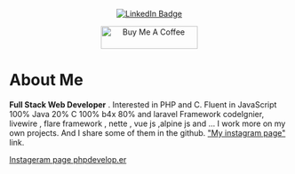 
<p align="center">
<a href="https://www.linkedin.com/in/kakbar"><img src="https://img.shields.io/badge/LinkedIn-blue?style=for-the-badge&logo=linkedin&logoColor=white" alt="LinkedIn Badge"></a>
</p>
<p align="center">
<a href="https://idpay.ir/sajjadeftekhari" target="_blank"><img src="https://cdn.buymeacoffee.com/buttons/default-orange.png" alt="Buy Me A Coffee" height="41" width="174"></a>
</p>

<div>
  <h1> About Me </h1>
  <p> <b>Full Stack Web Developer</b> . Interested in PHP and C. Fluent in JavaScript 100% Java 20% C 100% b4x 80% and laravel Framework codeIgnier, livewire , flare framework , nette , vue js ,alpine js and ...
   I work more on my own projects. And I share some of them in the github.
  <a target="_blank" href="https://www.instagram.com/phpdevelop.er/">"My instagram page"</a> link.</p>
</div>

<a class="ml-25" href="https://www.instagram.com/phpdevelop.er/" target="_blank"><span class="float-md-right ">Instageram page phpdevelop.er  </span></a>


<!---
sajjadef98/sajjadef98 is a ✨ special ✨ repository because its `README.md` (this file) appears on your GitHub profile.
You can click the Preview link to take a look at your changes.
--->
